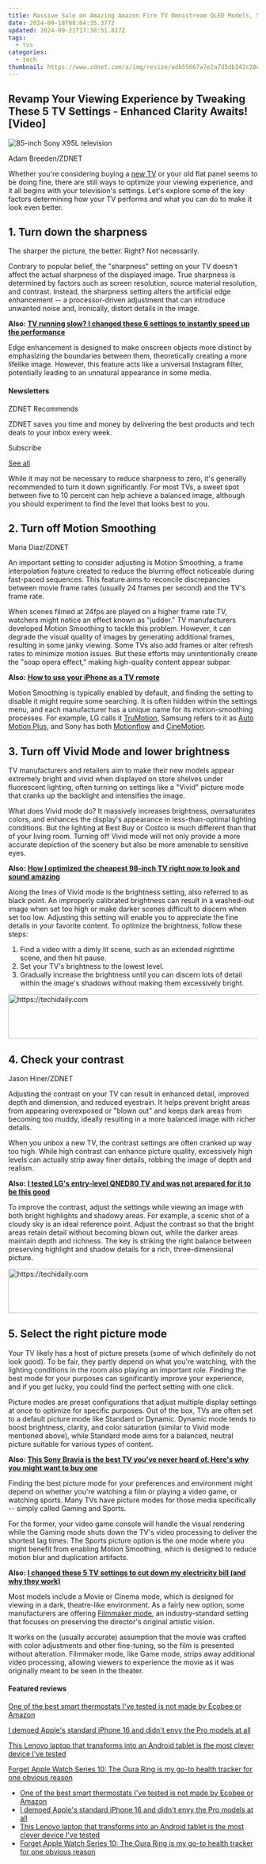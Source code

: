 ```yaml
---
title: Massive Sale on Amazing Amazon Fire TV Omnistream QLED Models, Save $170 Today - See Deal Here | ZDNet
date: 2024-09-18T08:04:35.377Z
updated: 2024-09-21T17:38:51.817Z
tags:
  - tvs
categories:
  - tech
thumbnail: https://www.zdnet.com/a/img/resize/adb55667a7e2a7d5db242c28ecdf3c5b58e1154a/2023/01/26/e8a0b2b1-284d-4548-a1aa-4bd522441dbe/chameleon-pluto-tv-jungle-planet.jpg?width=278&height=156&fit=crop&auto=webp
---
```


## Revamp Your Viewing Experience by Tweaking These 5 TV Settings - Enhanced Clarity Awaits![Video]

![85-inch Sony X95L television](https://www.zdnet.com/a/img/resize/b99b7b43f8dff3f0edf280b3f9daaa1ec84179c9/2024/07/05/21c0e3e6-871f-474b-8287-172be590559e/samsung-q80c-98in-06.jpg?auto=webp&width=1280)

Adam Breeden/ZDNET

Whether you're considering buying a [new TV](https://www.zdnet.com/home-and-office/home-entertainment/best-tv/) or your old flat panel seems to be doing fine, there are still ways to optimize your viewing experience, and it all begins with your television's settings. Let's explore some of the key factors determining how your TV performs and what you can do to make it look even better.

## 1\. Turn down the sharpness

The sharper the picture, the better. Right? Not necessarily.

Contrary to popular belief, the "sharpness" setting on your TV doesn't affect the actual sharpness of the displayed image. True sharpness is determined by factors such as screen resolution, source material resolution, and contrast. Instead, the sharpness setting alters the artificial edge enhancement -- a processor-driven adjustment that can introduce unwanted noise and, ironically, distort details in the image.

**Also: [TV running slow? I changed these 6 settings to instantly speed up the performance](https://www.zdnet.com/home-and-office/home-entertainment/tv-running-slow-i-changed-these-6-settings-to-instantly-speed-up-the-performance/)**

Edge enhancement is designed to make onscreen objects more distinct by emphasizing the boundaries between them, theoretically creating a more lifelike image. However, this feature acts like a universal Instagram filter, potentially leading to an unnatural appearance in some media.

#### Newsletters

ZDNET Recommends

ZDNET saves you time and money by delivering the best products and tech deals to your inbox every week.

 Subscribe

[See all](https://www.zdnet.com/newsletters/)

While it may not be necessary to reduce sharpness to zero, it's generally recommended to turn it down significantly. For most TVs, a sweet spot between five to 10 percent can help achieve a balanced image, although you should experiment to find the level that looks best to you. 

## 2\. Turn off Motion Smoothing

Maria Diaz/ZDNET

An important setting to consider adjusting is Motion Smoothing, a frame interpolation feature created to reduce the blurring effect noticeable during fast-paced sequences. This feature aims to reconcile discrepancies between movie frame rates (usually 24 frames per second) and the TV's frame rate.

When scenes filmed at 24fps are played on a higher frame rate TV, watchers might notice an effect known as "judder." TV manufacturers developed Motion Smoothing to tackle this problem. However, it can degrade the visual quality of images by generating additional frames, resulting in some janky viewing. Some TVs also add frames or alter refresh rates to minimize motion issues. But these efforts may unintentionally create the "soap opera effect," making high-quality content appear subpar. 

**Also:** [**How to use your iPhone as a TV remote**](https://www.zdnet.com/article/how-to-use-your-iphone-as-a-tv-remote-control/)

Motion Smoothing is typically enabled by default, and finding the setting to disable it might require some searching. It is often hidden within the settings menu, and each manufacturer has a unique name for its motion-smoothing processes. For example, LG calls it [TruMotion](https://shop-links.co/link/?exclusive=1&publisher_slug=itechdaily19598&url=https%3A%2F%2Fwww.lg.com%2Fca%255Fen%2Fsupport%2Fproduct-support%2Ftroubleshoot%2Fhelp-library%2Fcs-CT20098005-1399372020442%2F), Samsung refers to it as [Auto Motion Plus](https://shop-links.co/link/?exclusive=1&publisher_slug=itechdaily19598&url=https%3A%2F%2Fwww.samsung.com%2Fus%2Fsupport%2Fanswer%2FANS00080741%2F), and Sony has both [Motionflow](https://www.sony.com/electronics/support/articles/00013987) and [CineMotion](https://www.sony-asia.com/electronics/support/articles/00129142).

## 3\. Turn off Vivid Mode and lower brightness

TV manufacturers and retailers aim to make their new models appear extremely bright and vivid when displayed on store shelves under fluorescent lighting, often turning on settings like a "Vivid" picture mode that cranks up the backlight and intensifies the image.

What does Vivid mode do? It massively increases brightness, oversaturates colors, and enhances the display's appearance in less-than-optimal lighting conditions. But the lighting at Best Buy or Costco is much different than that of your living room. Turning off Vivid mode will not only provide a more accurate depiction of the scenery but also be more amenable to sensitive eyes.

**Also:** [**How I optimized the cheapest 98-inch TV right now to look and sound amazing**](https://www.zdnet.com/home-and-office/home-entertainment/how-i-optimized-the-cheapest-98-inch-tv-right-now-to-look-and-sound-amazing/)

Along the lines of Vivid mode is the brightness setting, also referred to as black point. An improperly calibrated brightness can result in a washed-out image when set too high or make darker scenes difficult to discern when set too low. Adjusting this setting will enable you to appreciate the fine details in your favorite content. To optimize the brightness, follow these steps:

1. Find a video with a dimly lit scene, such as an extended nighttime scene, and then hit pause.
2. Set your TV's brightness to the lowest level.
3. Gradually increase the brightness until you can discern lots of detail within the image's shadows without making them excessively bright.

<!-- affiliate ads begin -->
<a href="https://versadesk.pxf.io/c/5597632/1828647/21290" target="_top" id="1828647">
  <img src="//a.impactradius-go.com/display-ad/21290-1828647" border="0" alt="https://techidaily.com" width="728" height="90"/>
</a>
<img height="0" width="0" src="https://versadesk.pxf.io/i/5597632/1828647/21290" style="position:absolute;visibility:hidden;" border="0" />
<!-- affiliate ads end -->

## 4\. Check your contrast

Jason Hiner/ZDNET

Adjusting the contrast on your TV can result in enhanced detail, improved depth and dimension, and reduced eyestrain. It helps prevent bright areas from appearing overexposed or "blown out" and keeps dark areas from becoming too muddy, ideally resulting in a more balanced image with richer details. 

When you unbox a new TV, the contrast settings are often cranked up way too high. While high contrast can enhance picture quality, excessively high levels can actually strip away finer details, robbing the image of depth and realism.

**Also:** [**I tested LG's entry-level QNED80 TV and was not prepared for it to be this good**](https://www.zdnet.com/home-and-office/home-entertainment/i-tested-lgs-entry-level-qned80-tv-and-was-not-prepared-for-it-to-be-this-good/)

To improve the contrast, adjust the settings while viewing an image with both bright highlights and shadowy areas. For example, a scenic shot of a cloudy sky is an ideal reference point. Adjust the contrast so that the bright areas retain detail without becoming blown out, while the darker areas maintain depth and richness. The key is striking the right balance between preserving highlight and shadow details for a rich, three-dimensional picture.

<!-- affiliate ads begin -->
<a href="https://ephamedtechinc.pxf.io/c/5597632/2136612/26400" target="_top" id="2136612">
  <img src="//a.impactradius-go.com/display-ad/26400-2136612" border="0" alt="https://techidaily.com" width="728" height="90"/>
</a>
<img height="0" width="0" src="https://ephamedtechinc.pxf.io/i/5597632/2136612/26400" style="position:absolute;visibility:hidden;" border="0" />
<!-- affiliate ads end -->

## 5\. Select the right picture mode

Your TV likely has a host of picture presets (some of which definitely do not look good). To be fair, they partly depend on what you're watching, with the lighting conditions in the room also playing an important role. Finding the best mode for your purposes can significantly improve your experience, and if you get lucky, you could find the perfect setting with one click.

Picture modes are preset configurations that adjust multiple display settings at once to optimize for specific purposes. Out of the box, TVs are often set to a default picture mode like Standard or Dynamic. Dynamic mode tends to boost brightness, clarity, and color saturation (similar to Vivid mode mentioned above), while Standard mode aims for a balanced, neutral picture suitable for various types of content.

**Also: [This Sony Bravia is the best TV you've never heard of. Here's why you might want to buy one](https://www.zdnet.com/home-and-office/home-entertainment/sony-x90l-hands-on-review/)**

Finding the best picture mode for your preferences and environment might depend on whether you're watching a film or playing a video game, or watching sports. Many TVs have picture modes for those media specifically -- simply called Gaming and Sports. 

For the former, your video game console will handle the visual rendering while the Gaming mode shuts down the TV's video processing to deliver the shortest lag times. The Sports picture option is the one mode where you might benefit from enabling Motion Smoothing, which is designed to reduce motion blur and duplication artifacts. 

**Also: [I changed these 5 TV settings to cut down my electricity bill (and why they work)](https://www.zdnet.com/home-and-office/home-entertainment/i-changed-these-5-tv-settings-to-cut-down-my-electricity-bill-and-why-they-work/)**

Most models include a Movie or Cinema mode, which is designed for viewing in a dark, theatre-like environment. As a fairly new option, some manufacturers are offering [Filmmaker mode](https://filmmakermode.com/about/), an industry-standard setting that focuses on preserving the director's original artistic vision. 

It works on the (usually accurate) assumption that the movie was crafted with color adjustments and other fine-tuning, so the film is presented without alteration. Filmmaker mode, like Game mode, strips away additional video processing, allowing viewers to experience the movie as it was originally meant to be seen in the theater.

#### Featured reviews

[One of the best smart thermostats I've tested is not made by Ecobee or Amazon](https://www.zdnet.com/article/one-of-the-best-smart-thermostats-ive-tested-is-not-made-by-ecobee-or-amazon/ "One of the best smart thermostats I've tested is not made by Ecobee or Amazon")

[I demoed Apple's standard iPhone 16 and didn't envy the Pro models at all](https://www.zdnet.com/article/i-demoed-apples-standard-iphone-16-and-didnt-envy-the-pro-models-at-all/ "I demoed Apple's standard iPhone 16 and didn't envy the Pro models at all")

[This Lenovo laptop that transforms into an Android tablet is the most clever device I've tested](https://www.zdnet.com/article/i-tested-lenovos-windows-laptop-that-doubles-as-an-android-tablet-and-it-has-so-much-potential/ "This Lenovo laptop that transforms into an Android tablet is the most clever device I've tested")

[Forget Apple Watch Series 10: The Oura Ring is my go-to health tracker for one obvious reason](https://www.zdnet.com/article/forget-apple-watch-series-10-the-oura-ring-is-my-go-to-health-tracker-for-one-obvious-reason/ "Forget Apple Watch Series 10: The Oura Ring is my go-to health tracker for one obvious reason")

* [One of the best smart thermostats I've tested is not made by Ecobee or Amazon](https://www.zdnet.com/article/one-of-the-best-smart-thermostats-ive-tested-is-not-made-by-ecobee-or-amazon/ "One of the best smart thermostats I've tested is not made by Ecobee or Amazon")
* [I demoed Apple's standard iPhone 16 and didn't envy the Pro models at all](https://www.zdnet.com/article/i-demoed-apples-standard-iphone-16-and-didnt-envy-the-pro-models-at-all/ "I demoed Apple's standard iPhone 16 and didn't envy the Pro models at all")
* [This Lenovo laptop that transforms into an Android tablet is the most clever device I've tested](https://www.zdnet.com/article/i-tested-lenovos-windows-laptop-that-doubles-as-an-android-tablet-and-it-has-so-much-potential/ "This Lenovo laptop that transforms into an Android tablet is the most clever device I've tested")
* [Forget Apple Watch Series 10: The Oura Ring is my go-to health tracker for one obvious reason](https://www.zdnet.com/article/forget-apple-watch-series-10-the-oura-ring-is-my-go-to-health-tracker-for-one-obvious-reason/ "Forget Apple Watch Series 10: The Oura Ring is my go-to health tracker for one obvious reason")

<ins class="adsbygoogle"
     style="display:block"
     data-ad-format="autorelaxed"
     data-ad-client="ca-pub-7571918770474297"
     data-ad-slot="1223367746"></ins>

<ins class="adsbygoogle"
     style="display:block"
     data-ad-client="ca-pub-7571918770474297"
     data-ad-slot="8358498916"
     data-ad-format="auto"
     data-full-width-responsive="true"></ins>



